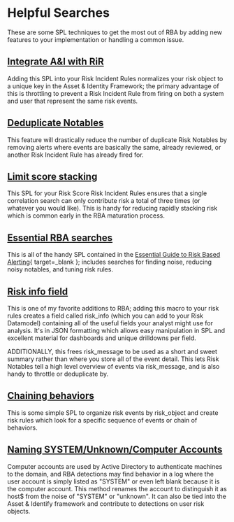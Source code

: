 # Helpful Searches

These are some SPL techniques to get the most out of RBA by adding new features to your implementation or handling a common issue.

## [Integrate A&I with RiR](./asset_and_identity_rir_logic.md)

Adding this SPL into your Risk Incident Rules normalizes your risk object to a unique key in the Asset & Identity Framework; the primary advantage of this is throttling to prevent a Risk Incident Rule from firing on both a system and user that represent the same risk events.

## [Deduplicate Notables](./deduplicate_notables.md)

This feature will drastically reduce the number of duplicate Risk Notables by removing alerts where events are basically the same, already reviewed, or another Risk Incident Rule has already fired for.

## [Limit score stacking](./limit_score_stacking.md)

This SPL for your Risk Score Risk Incident Rules ensures that a single correlation search can only contribute risk a total of three times (or whatever you would like). This is handy for reducing rapidly stacking risk which is common early in the RBA maturation process.

## [Essential RBA searches](./risk_guide_searches.md)

This is all of the handy SPL contained in the [Essential Guide to Risk Based Alerting](https://www.splunk.com/en_us/resources/the-essential-guide-to-risk-based-alerting.html){ target=_blank }; includes searches for finding noise, reducing noisy notables, and tuning risk rules.

## [Risk info field](./risk_info_event_detail.md)

This is one of my favorite additions to RBA; adding this macro to your risk rules creates a field called risk_info (which you can add to your Risk Datamodel) containing all of the useful fields your analyst might use for analysis. It's in JSON formatting which allows easy manipulation in SPL and excellent material for dashboards and unique drilldowns per field.

ADDITIONALLY, this frees risk_message to be used as a short and sweet summary rather than where you store all of the event detail. This lets Risk Notables tell a high level overview of events via risk_message, and is also handy to throttle or deduplicate by.

## [Chaining behaviors](./this_then_that_alerts.md)

This is some simple SPL to organize risk events by risk_object and create risk rules which look for a specific sequence of events or chain of behaviors.

## [Naming SYSTEM/Unknown/Computer Accounts](./naming_system_unknown_computer_accounts.md)

Computer accounts are used by Active Directory to authenticate machines to the domain, and RBA detections may find behavior in a log where the user account is simply listed as "SYSTEM" or even left blank because it is the computer account. This method renames the account to distinguish it as host$ from the noise of "SYSTEM" or "unknown". It can also be tied into the Asset & Identify framework and contribute to detections on user risk objects.